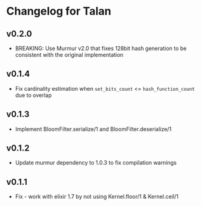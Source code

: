 # Changelog for Talan

## v0.2.0
  * BREAKING: Use Murmur v2.0 that fixes 128bit hash generation to be consistent with the original implementation

## v0.1.4
  * Fix cardinality estimation when `set_bits_count` <= `hash_function_count` due to overlap

## v0.1.3
  * Implement BloomFilter.serialize/1 and BloomFilter.deserialize/1

## v0.1.2
  * Update murmur dependency to 1.0.3 to fix compilation warnings

## v0.1.1
  * Fix - work with elixir 1.7 by not using Kernel.floor/1 & Kernel.ceil/1
